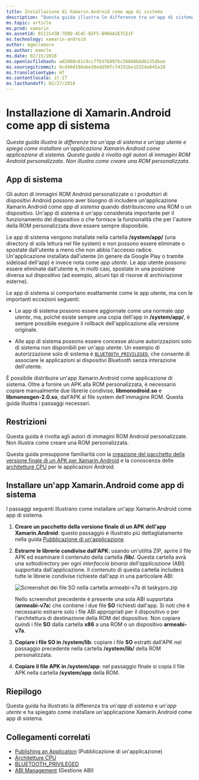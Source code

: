 ```yaml
---
title: Installazione di Xamarin.Android come app di sistema
description: "Questa guida illustra le differenze tra un'app di sistema e un'app utente e spiega come installare un'applicazione Xamarin.Android come applicazione di sistema. Questa guida è rivolta agli autori di immagini ROM Android personalizzate. Non illustra come creare una ROM personalizzata."
ms.topic: article
ms.prod: xamarin
ms.assetid: 0113143B-7D8D-4C4C-B2F5-B966A2E7CE1F
ms.technology: xamarin-android
author: mgmclemore
ms.author: mamcle
ms.date: 02/15/2018
ms.openlocfilehash: ad2080c61c9cc7fb376997bc56668b6db135dbae
ms.sourcegitcommit: 6cd40d190abe38edd50fc74331be15324a845a28
ms.translationtype: HT
ms.contentlocale: it-IT
ms.lasthandoff: 02/27/2018
---
```

# <a name="installing-xamarinandroid-as-a-system-app"></a>Installazione di Xamarin.Android come app di sistema

_Questa guida illustra le differenze tra un'app di sistema e un'app utente e spiega come installare un'applicazione Xamarin.Android come applicazione di sistema. Questa guida è rivolta agli autori di immagini ROM Android personalizzate. Non illustra come creare una ROM personalizzata._

## <a name="system-app"></a>App di sistema

Gli autori di immagini ROM Android personalizzate o i produttori di dispositivi Android possono aver bisogno di includere un'applicazione Xamarin.Android come _app di sistema_ quando distribuiscono una ROM o un dispositivo. Un'app di sistema è un'app considerata importante per il funzionamento del dispositivo o che fornisce la funzionalità che per l'autore della ROM personalizzata deve essere sempre disponibile.

Le app di sistema vengono installate nella cartella **/system/app/** (una directory di sola lettura nel file system) e non possono essere eliminate o spostate dall'utente a meno che non abbia l'accesso radice. Un'applicazione installata dall'utente (in genere da Google Play o tramite sideload dell'app) è invece nota come _app utente_. Le app utente possono essere eliminate dall'utente e, in molti casi, spostate in una posizione diversa sul dispositivo (ad esempio, alcuni tipi di risorse di archiviazione esterne).

Le app di sistema si comportano esattamente come le app utente, ma con le importanti eccezioni seguenti:

- Le app di sistema possono essere aggiornate come una normale _app utente_, ma, poiché esiste sempre una copia dell'app in **/system/app/**, è sempre possibile eseguire il rollback dell'applicazione alla versione originale.

- Alle app di sistema possono essere concesse alcune autorizzazioni solo di sistema non disponibili per un'app utente. Un esempio di autorizzazione solo di sistema è [`BLUETOOTH_PRIVILEGED`](https://developer.android.com/reference/android/Manifest.permission.html#BLUETOOTH_PRIVILEGED), che consente di associare le applicazioni ai dispositivi Bluetooth senza interazione dell'utente.

È possibile distribuire un'app Xamarin.Android come applicazione di sistema. Oltre a fornire un APK alla ROM personalizzata, è necessario copiare manualmente due librerie condivise, **libmonodroid.so** e **libmonosgen-2.0.so**, dall'APK al file system dell'immagine ROM. Questa guida illustra i passaggi necessari.

## <a name="restrictions"></a>Restrizioni

Questa guida è rivolta agli autori di immagini ROM Android personalizzate. Non illustra come creare una ROM personalizzata.

Questa guida presuppone familiarità con la [creazione del pacchetto della versione finale di un APK per Xamarin.Android](~/android/deploy-test/publishing/index.md) e la conoscenza delle [architetture CPU](~/android/app-fundamentals/cpu-architectures.md) per le applicazioni Android.

## <a name="install-a-xamarinandroid-app-as-a-system-app"></a>Installare un'app Xamarin.Android come app di sistema

I passaggi seguenti illustrano come installare un'app Xamarin.Android come app di sistema.

1. **Creare un pacchetto della versione finale di un APK dell'app Xamarin.Android**: questo passaggio è illustrato più dettagliatamente nella guida [Pubblicazione di un'applicazione](~/android/deploy-test/publishing/index.md).

2. **Estrarre le librerie condivise dall'APK**: usando un'utilità ZIP, aprire il file APK ed esaminare il contenuto della cartella **/lib/**. Questa cartella avrà una sottodirectory per ogni _interfaccia binaria dell'applicazione_ (ABI) supportata dall'applicazione. Il contenuto di questa cartella includerà tutte le librerie condivise richieste dall'app in una particolare ABI:

    ![Screenshot dei file SO nella cartella armeabi-v7a di taskypro.zip](install-system-app-images/install-system-app-01.png)

   Nello screenshot precedente è presente una sola ABI supportata (**armeabi-v7a**) che contiene i due file **SO** richiesti dall'app. Si noti che è necessario estrarre solo i file ABI appropriati per il dispositivo o per l'architettura di destinazione della ROM del dispositivo. Non copiare quindi i file **SO** dalla cartella **x86** a una ROM o un dispositivo **armeabi-v7a**.

3. **Copiare i file SO in /system/lib**: copiare i file **SO** estratti dall'APK nel passaggio precedente nella cartella **/system/lib/** della ROM personalizzata.

4. **Copiare il file APK in /system/app**: nel passaggio finale si copia il file APK nella cartella **/system/app** della ROM.


## <a name="summary"></a>Riepilogo

Questa guida ha illustrato la differenza tra un'_app di sistema_ e un'_app utente_ e ha spiegato come installare un'applicazione Xamarin.Android come app di sistema.



## <a name="related-links"></a>Collegamenti correlati

- [Publishing an Application](~/android/deploy-test/publishing/index.md) (Pubblicazione di un'applicazione)
- [Architetture CPU](~/android/app-fundamentals/cpu-architectures.md)
- [BLUETOOTH_PRIVILEGED](https://developer.android.com/reference/android/Manifest.permission.html#BLUETOOTH_PRIVILEGED)
- [ABI Management](https://developer.android.com/ndk~/abis.html) (Gestione ABI)
